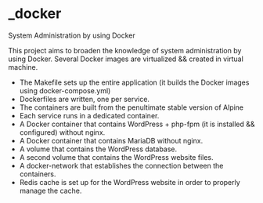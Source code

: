 # _docker
System Administration by using Docker 

This project aims to broaden the knowledge of system administration by using Docker.
 Several Docker images are virtualized && created in virtual machine.
 
 + The Makefile sets up the entire application (it builds the Docker images using docker-compose.yml)
 + Dockerfiles are written, one per service.
 + The containers are built from the penultimate stable version of Alpine
 + Each service runs in a dedicated container. 
 + A Docker container that contains WordPress + php-fpm (it is installed && configured) without nginx.
 + A Docker container that contains MariaDB without nginx.
 + A volume that contains the WordPress database.
 + A second volume that contains the WordPress website files.
 + A docker-network that establishes the connection between the containers.
 + Redis cache is set up for the WordPress website in order to properly manage the cache.
